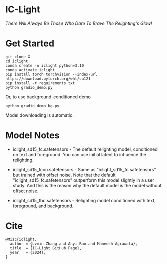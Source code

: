 # IC-Light

*There Will Always Be Those Who Dare To Brave The Relighting's Glow!*

# Get Started

    git clone X
    cd iclight
    conda create -n iclight python=3.10
    conda activate iclight
    pip install torch torchvision --index-url https://download.pytorch.org/whl/cu121
    pip install -r requirements.txt
    python gradio_demo.py

Or, to use background-conditioned demo

    python gradio_demo_bg.py

Model downloading is automatic.

# Model Notes

* iclight_sd15_fc.safetensors - The default relighting model, conditioned on text and foreground. You can use initial latent to influence the relighting.

* iclight_sd15_fcon.safetensors - Same as "iclight_sd15_fc.safetensors" but trained with offset noise. Note that the default "iclight_sd15_fc.safetensors" outperform this model slightly in a user study. And this is the reason why the default model is the model without offset noise.

* iclight_sd15_fbc.safetensors - Relighting model conditioned with text, foreground, and background.

# Cite

    @Misc{iclight,
      author = {Lvmin Zhang and Anyi Rao and Maneesh Agrawala},
      title  = {IC-Light GitHub Page},
      year   = {2024},
    }
